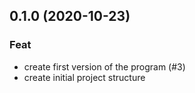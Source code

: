 ## 0.1.0 (2020-10-23)

### Feat

- create first version of the program (#3)
- create initial project structure
